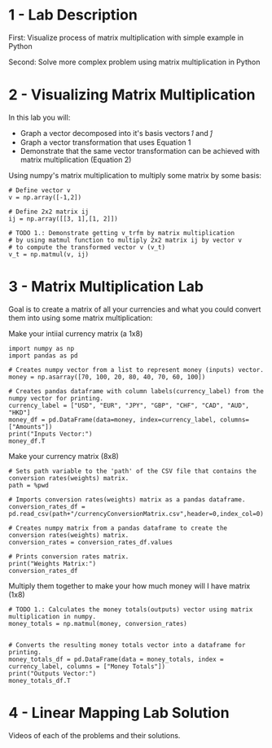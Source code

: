 # 1 - Lab Description
First: Visualize process of matrix multiplication with simple example in Python

Second: Solve more complex problem using matrix multiplication in Python

# 2 - Visualizing Matrix Multiplication
In this lab you will:
  - Graph a vector decomposed into it's basis vectors  𝑖̂   and  𝑗̂  
  - Graph a vector transformation that uses Equation 1
  - Demonstrate that the same vector transformation can be achieved with matrix multiplication (Equation 2)

Using numpy's matrix multiplication to multiply some matrix by some basis:
```
# Define vector v 
v = np.array([-1,2])

# Define 2x2 matrix ij
ij = np.array([[3, 1],[1, 2]])

# TODO 1.: Demonstrate getting v_trfm by matrix multiplication
# by using matmul function to multiply 2x2 matrix ij by vector v
# to compute the transformed vector v (v_t) 
v_t = np.matmul(v, ij)
```

# 3 - Matrix Multiplication Lab
Goal is to create a matrix of all your currencies and what you could convert them into using some matrix multiplication:

Make your intiial currency matrix (a 1x8)
```
import numpy as np
import pandas as pd

# Creates numpy vector from a list to represent money (inputs) vector.
money = np.asarray([70, 100, 20, 80, 40, 70, 60, 100])

# Creates pandas dataframe with column labels(currency_label) from the numpy vector for printing.
currency_label = ["USD", "EUR", "JPY", "GBP", "CHF", "CAD", "AUD", "HKD"]
money_df = pd.DataFrame(data=money, index=currency_label, columns=["Amounts"])
print("Inputs Vector:")
money_df.T
```

Make your currency matrix (8x8)
```
# Sets path variable to the 'path' of the CSV file that contains the conversion rates(weights) matrix.
path = %pwd

# Imports conversion rates(weights) matrix as a pandas dataframe.
conversion_rates_df = pd.read_csv(path+"/currencyConversionMatrix.csv",header=0,index_col=0)

# Creates numpy matrix from a pandas dataframe to create the conversion rates(weights) matrix.
conversion_rates = conversion_rates_df.values

# Prints conversion rates matrix.
print("Weights Matrix:")
conversion_rates_df
```

Multiply them together to make your how much money will I have matrix (1x8)
```
# TODO 1.: Calculates the money totals(outputs) vector using matrix multiplication in numpy.
money_totals = np.matmul(money, conversion_rates)


# Converts the resulting money totals vector into a dataframe for printing.
money_totals_df = pd.DataFrame(data = money_totals, index = currency_label, columns = ["Money Totals"])
print("Outputs Vector:")
money_totals_df.T
```

# 4 - Linear Mapping Lab Solution
Videos of each of the problems and their solutions.
